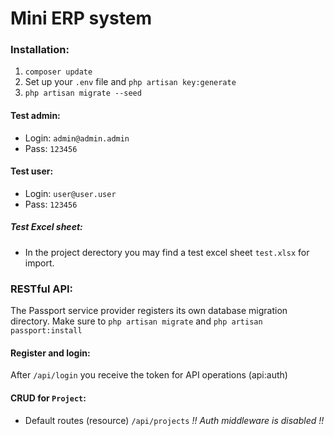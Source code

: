# Mini ERP system
### Installation:
1. ```composer update```
2. Set up your ```.env``` file and ```php artisan key:generate```
3. ```php artisan migrate --seed```

#### Test admin:
- Login: ```admin@admin.admin```
- Pass: ```123456```

#### Test user:
- Login: ```user@user.user```
- Pass: ```123456```

##### Test Excel sheet:
- In the project derectory you may find a test excel sheet ```test.xlsx``` for import.

### RESTful API:

The Passport service provider registers its own database migration directory. Make sure to ```php artisan migrate``` and ```php artisan passport:install```

#### Register and login:
After ```/api/login``` you receive the token for API operations (api:auth)

#### CRUD for ```Project```:
- Default routes (resource)
```/api/projects```
*!! Auth middleware is disabled !!*
